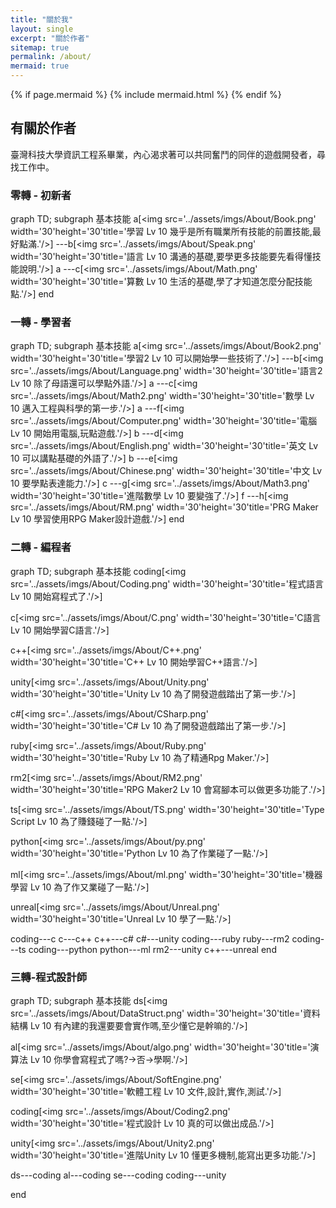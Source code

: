 ```yaml
---
title: "關於我"
layout: single
excerpt: "關於作者"
sitemap: true
permalink: /about/
mermaid: true
---
```


{% if page.mermaid %}
  {% include mermaid.html %}
{% endif %}

## 有關於作者
臺灣科技大學資訊工程系畢業，內心渴求著可以共同奮鬥的同伴的遊戲開發者，尋找工作中。  

### 零轉 - 初新者
<div class="mermaid">
graph TD; 
subgraph 基本技能
a[&lt;img src&#61;&#39;../assets/imgs/About/Book.png&#39; width&#61;&#39;30&#39;height&#61;&#39;30&#39;title&#61;&#39;學習 Lv 10 幾乎是所有職業所有技能的前置技能,最好點滿.&#39;/&gt;]
---b[&lt;img src&#61;&#39;../assets/imgs/About/Speak.png&#39; width&#61;&#39;30&#39;height&#61;&#39;30&#39;title&#61;&#39;語言 Lv 10 溝通的基礎,要學更多技能要先看得懂技能說明.&#39;/&gt;]
a
---c[&lt;img src&#61;&#39;../assets/imgs/About/Math.png&#39; width&#61;&#39;30&#39;height&#61;&#39;30&#39;title&#61;&#39;算數 Lv 10 生活的基礎,學了才知道怎麼分配技能點.&#39;/&gt;]
end
</div>

### 一轉 - 學習者
<div class="mermaid">
graph TD; 
subgraph 基本技能
a[&lt;img src&#61;&#39;../assets/imgs/About/Book2.png&#39; width&#61;&#39;30&#39;height&#61;&#39;30&#39;title&#61;&#39;學習2 Lv 10 可以開始學一些技術了.&#39;/&gt;]
---b[&lt;img src&#61;&#39;../assets/imgs/About/Language.png&#39; width&#61;&#39;30&#39;height&#61;&#39;30&#39;title&#61;&#39;語言2 Lv 10 除了母語還可以學點外語.&#39;/&gt;]
a
---c[&lt;img src&#61;&#39;../assets/imgs/About/Math2.png&#39; width&#61;&#39;30&#39;height&#61;&#39;30&#39;title&#61;&#39;數學 Lv 10 邁入工程與科學的第一步.&#39;/&gt;]
a
---f[&lt;img src&#61;&#39;../assets/imgs/About/Computer.png&#39; width&#61;&#39;30&#39;height&#61;&#39;30&#39;title&#61;&#39;電腦 Lv 10 開始用電腦,玩點遊戲.&#39;/&gt;]
b
---d[&lt;img src&#61;&#39;../assets/imgs/About/English.png&#39; width&#61;&#39;30&#39;height&#61;&#39;30&#39;title&#61;&#39;英文 Lv 10 可以講點基礎的外語了.&#39;/&gt;]
b
---e[&lt;img src&#61;&#39;../assets/imgs/About/Chinese.png&#39; width&#61;&#39;30&#39;height&#61;&#39;30&#39;title&#61;&#39;中文 Lv 10 要學點表達能力.&#39;/&gt;]
c
---g[&lt;img src&#61;&#39;../assets/imgs/About/Math3.png&#39; width&#61;&#39;30&#39;height&#61;&#39;30&#39;title&#61;&#39;進階數學 Lv 10 要變強了.&#39;/&gt;]
f
---h[&lt;img src&#61;&#39;../assets/imgs/About/RM.png&#39; width&#61;&#39;30&#39;height&#61;&#39;30&#39;title&#61;&#39;PRG Maker Lv 10 學習使用RPG Maker設計遊戲.&#39;/&gt;]
end
</div>

### 二轉 - 編程者
<div class="mermaid">
graph TD; 
subgraph 基本技能
coding[&lt;img src&#61;&#39;../assets/imgs/About/Coding.png&#39; width&#61;&#39;30&#39;height&#61;&#39;30&#39;title&#61;&#39;程式語言 Lv 10 開始寫程式了.&#39;/&gt;]

c[&lt;img src&#61;&#39;../assets/imgs/About/C.png&#39; width&#61;&#39;30&#39;height&#61;&#39;30&#39;title&#61;&#39;C語言 Lv 10 開始學習C語言.&#39;/&gt;]

c++[&lt;img src&#61;&#39;../assets/imgs/About/C++.png&#39; width&#61;&#39;30&#39;height&#61;&#39;30&#39;title&#61;&#39;C++ Lv 10 開始學習C++語言.&#39;/&gt;]

unity[&lt;img src&#61;&#39;../assets/imgs/About/Unity.png&#39; width&#61;&#39;30&#39;height&#61;&#39;30&#39;title&#61;&#39;Unity Lv 10 為了開發遊戲踏出了第一步.&#39;/&gt;]

c#[&lt;img src&#61;&#39;../assets/imgs/About/CSharp.png&#39; width&#61;&#39;30&#39;height&#61;&#39;30&#39;title&#61;&#39;C# Lv 10 為了開發遊戲踏出了第一步.&#39;/&gt;]

ruby[&lt;img src&#61;&#39;../assets/imgs/About/Ruby.png&#39; width&#61;&#39;30&#39;height&#61;&#39;30&#39;title&#61;&#39;Ruby Lv 10 為了精通Rpg Maker.&#39;/&gt;]

rm2[&lt;img src&#61;&#39;../assets/imgs/About/RM2.png&#39; width&#61;&#39;30&#39;height&#61;&#39;30&#39;title&#61;&#39;RPG Maker2 Lv 10 會寫腳本可以做更多功能了.&#39;/&gt;]

ts[&lt;img src&#61;&#39;../assets/imgs/About/TS.png&#39; width&#61;&#39;30&#39;height&#61;&#39;30&#39;title&#61;&#39;Type Script Lv 10 為了賺錢碰了一點.&#39;/&gt;]

python[&lt;img src&#61;&#39;../assets/imgs/About/py.png&#39; width&#61;&#39;30&#39;height&#61;&#39;30&#39;title&#61;&#39;Python Lv 10 為了作業碰了一點.&#39;/&gt;]

ml[&lt;img src&#61;&#39;../assets/imgs/About/ml.png&#39; width&#61;&#39;30&#39;height&#61;&#39;30&#39;title&#61;&#39;機器學習 Lv 10 為了作又業碰了一點.&#39;/&gt;]

unreal[&lt;img src&#61;&#39;../assets/imgs/About/Unreal.png&#39; width&#61;&#39;30&#39;height&#61;&#39;30&#39;title&#61;&#39;Unreal Lv 10 學了一點.&#39;/&gt;]

coding---c
c---c++
c++---c#
c#---unity
coding---ruby
ruby---rm2
coding---ts
coding---python
python---ml
rm2---unity
c++---unreal
end
</div>

### 三轉-程式設計師
<div class="mermaid">
graph TD; 
subgraph 基本技能
ds[&lt;img src&#61;&#39;../assets/imgs/About/DataStruct.png&#39; width&#61;&#39;30&#39;height&#61;&#39;30&#39;title&#61;&#39;資料結構 Lv 10 有內建的我還要要會實作嗎,至少懂它是幹嘛的.&#39;/&gt;]

al[&lt;img src&#61;&#39;../assets/imgs/About/algo.png&#39; width&#61;&#39;30&#39;height&#61;&#39;30&#39;title&#61;&#39;演算法 Lv 10 你學會寫程式了嗎?->否->學啊.&#39;/&gt;]

se[&lt;img src&#61;&#39;../assets/imgs/About/SoftEngine.png&#39; width&#61;&#39;30&#39;height&#61;&#39;30&#39;title&#61;&#39;軟體工程 Lv 10 文件,設計,實作,測試.&#39;/&gt;]

coding[&lt;img src&#61;&#39;../assets/imgs/About/Coding2.png&#39; width&#61;&#39;30&#39;height&#61;&#39;30&#39;title&#61;&#39;程式設計 Lv 10 真的可以做出成品.&#39;/&gt;]

unity[&lt;img src&#61;&#39;../assets/imgs/About/Unity2.png&#39; width&#61;&#39;30&#39;height&#61;&#39;30&#39;title&#61;&#39;進階Unity Lv 10 懂更多機制,能寫出更多功能.&#39;/&gt;]

ds---coding
al---coding
se---coding
coding---unity

end
</div>